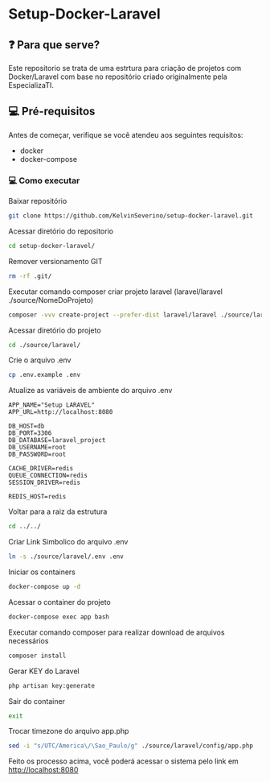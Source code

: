 # Setup-Docker-Laravel

## ❓ Para que serve?
Este repositorio se trata de uma estrtura para criação de projetos com Docker/Laravel com base no repositório criado originalmente pela EspecializaTI.

## 💻 Pré-requisitos
Antes de começar, verifique se você atendeu aos seguintes requisitos:
* docker
* docker-compose

### 💻 Como executar

Baixar repositório
```sh
git clone https://github.com/KelvinSeverino/setup-docker-laravel.git
```

Acessar diretório do repositorio
```sh
cd setup-docker-laravel/
```

Remover versionamento GIT
```sh
rm -rf .git/
```

Executar comando composer criar projeto laravel (laravel/laravel ./source/NomeDoProjeto)
```sh
composer -vvv create-project --prefer-dist laravel/laravel ./source/laravel "9.*"
```

Acessar diretório do projeto
```sh
cd ./source/laravel/
```

Crie o arquivo .env
```sh
cp .env.example .env
```

Atualize as variáveis de ambiente do arquivo .env
```
APP_NAME="Setup LARAVEL"
APP_URL=http://localhost:8080

DB_HOST=db
DB_PORT=3306
DB_DATABASE=laravel_project
DB_USERNAME=root
DB_PASSWORD=root

CACHE_DRIVER=redis
QUEUE_CONNECTION=redis
SESSION_DRIVER=redis

REDIS_HOST=redis
```

Voltar para a raiz da estrutura
```sh
cd ../../
```

Criar Link Simbolico do arquivo .env
```sh
ln -s ./source/laravel/.env .env
```

Iniciar os containers
```sh
docker-compose up -d
```

Acessar o container do projeto
```sh
docker-compose exec app bash
```

Executar comando composer para realizar download de arquivos necessários
```sh
composer install
```

Gerar KEY do Laravel
```sh
php artisan key:generate
```

Sair do container
```sh
exit
```

Trocar timezone do arquivo app.php
```sh
sed -i "s/UTC/America\/\Sao_Paulo/g" ./source/laravel/config/app.php
```

Feito os processo acima, você poderá acessar o sistema pelo link em [http://localhost:8080](http://localhost:8080)